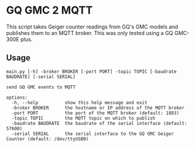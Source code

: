 # GQ GMC 2 MQTT

This script takes Geiger counter readings from GQ's GMC models and publishes
them to an MQTT broker. This was only tested using a GQ GMC-300E plus.

## Usage

```
main.py [-h] -broker BROKER [-port PORT] -topic TOPIC [-baudrate BAUDRATE] [-serial SERIAL]

send GQ GMC events to MQTT

options:
  -h, --help          show this help message and exit
  -broker BROKER      the hostname or IP address of the MQTT broker
  -port PORT          the port of the MQTT broker (default: 1883)
  -topic TOPIC        the MQTT topic on which to publish
  -baudrate BAUDRATE  the baudrate of the serial interface (default: 57600)
  -serial SERIAL      the serial interface to the GQ GMC Geiger Counter (default: /dev/ttyUSB0)
```